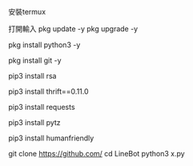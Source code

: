 ﻿安裝termux  

打開輸入
pkg update -y
pkg upgrade -y  

pkg install python3 -y  

pkg install git -y  

pip3 install rsa  

pip3 install thrift==0.11.0  

pip3 install requests  

pip3 install pytz  

pip3 install humanfriendly  

git clone https://github.com/
cd LineBot
python3 x.py  
